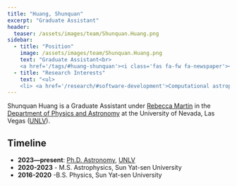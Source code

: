 ```yaml
---
title: "Huang, Shunquan"
excerpt: "Graduate Assistant"
header:
  teaser: /assets/images/team/Shunquan.Huang.png
sidebar:
  - title: "Position"
    image: /assets/images/team/Shunquan.Huang.png
    text: "Graduate Assistant<br>
    <a href='/tags/#huang-shunquan'><i class='fas fa-fw fa-newspaper'></i>News</a>"
  - title: "Research Interests"
    text: "<ul>
    <li> <a href='/research/#software-development'>Computational astrophysics</a>"
---
```

Shunquan Huang is a Graduate Assistant under [Rebecca Martin](/team/martin-rebecca/) in the <a href='https://www.physics.unlv.edu/' target='_blank'>Department of Physics and Astronomy</a> at the University of Nevada, Las Vegas (<a href='https://www.unlv.edu/' target='_blank'>UNLV</a>).


## Timeline
- __2023—present__: <a href='https://www.unlv.edu/degree/phd-astronomy' target='_blank'>Ph.D. Astronomy</a>, <a href='https://www.unlv.edu/' target='_blank'>UNLV</a>
- __2020-2023__ - M.S. Astrophysics, Sun Yat-sen University
- __2016-2020__ -B.S. Physics, Sun Yat-sen University
